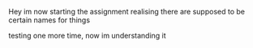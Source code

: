 Hey im now starting the assignment realising there are supposed to be certain names for things

testing one more time, now im understanding it
